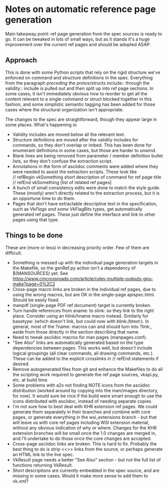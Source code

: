 # Notes on automatic reference page generation

Main takeaway point: ref page generation from the spec sources is ready to
go. It can be tweaked in lots of small ways, but as it stands it's a huge
improvement over the current ref pages and should be adopted ASAP.

## Approach

This is done with some Python scripts that rely on the rigid structure
we've enforced on command and structure definitions in the spec. Everything
from the paragraph *preceding* the protos/structs include:: through the
validity:: include is pulled out and then split up into ref page sections.
In some cases, it isn't immediately obvious how to reorder to get all the
content relevant to a single command or struct blocked together in this
fashion, and some simplistic semantic tagging has been added for those cases
where the structural organization isn't appropriate.

The changes to the spec are straightforward, though they appear large in
some places. What's happening is:

  * Validity includes are moved below all the relevant text.
  * Structure definitions are moved after the validity includes for
    commands, so they don't overlap or imbed. This has been done for
    enumerant definitions in some cases, but those are harder to unwind.
  * Blank lines are being removed from parameter / member definition bullet
    lists, so they don't confuse the extraction script.
  * Annotations in the form of asciidoc comments were added where
    they were needed to assist the extraction scripts. These look
    like
    <br>// refBegin vkSomething short description of command for ref page title
    <br>// refEnd vkSomething [list of related ref pages]
  * A bunch of small consistency edits were done to match the style guide.
    These (mostly) aren't directly related to the extraction process, but it
    is an opportune time to do them.
  * Pages that don't have extractable descriptive text in the specification,
    such as Vk*Flags and some Vk*FlagBits types, get automatically generated
    ref pages. These just define the interface and link to other pages using
    that type.

## Things to be done

These are (more or less) in decreasing priority order. Few of them are
difficult.

  * Something is messed up with the individual page generation targets in
    the Makefile, so the genRef.py action isn't a dependency of
    $(MANSOURCES) yet. See
      https://www.cmcrossroads.com/article/rules-multiple-outputs-gnu-make?page=0%2C2
  * Cross-page macro links are broken in the individual ref pages, due to
    using the wrong macros, but are OK in the single-page apispec.html.
    Should be easily fixed.
  * manpdf (single-page PDF ref document) target is currently broken.
  * Turn handle references from sname: to slink: so they link to the right
    place. Consider using an hlink/hname macro instead. Similarly for
    basetype: (which doesn't link, but could now with blink:/btext:). In
    general, most of the ?name: macros can and should turn into ?link:,
    aside from those directly in the section describing that name.
  * Need to tweak asciidoc macros for man pages (manpages.conf).
  * "See Also" links are automatically generated based on the type
    dependencies between pages. This works well, but doesn't include logical
    groupings (all clear commands, all drawing commands, etc.). These can be
    added to the explicit crosslinks in // refEnd statements if desired.
  * Remove autogenerated files from git and enhance the Makefiles to do all
    the scripting work required to generate the ref page sources, vkapi.py,
    etc. at build time.
  * Some problems with a2x not finding NOTE icons from the asciidoc
    distribution (worked around by copying into the man/images directory,
    for now). It would sure be nice if the build were smart enough to use
    the icons distributed with asciidoc, instead of needing separate copies.
  * I'm not sure how to best deal with KHR extension ref pages. We could
    generate them separately in their branches and combine with core pages,
    or generate everything in the wsi_extensions branch - but that will
    leave us with core ref pages including WSI extension material, without
    any obvious indication of why or where. Changes for the KHR extension
    branches will be small once the 1.0 changes are merged in, and I'll
    undertake to do those once the core changes are accepted.
  * Cross-page asciidoc links are broken. This is hard to fix. Probably the
    best thing to do is strip \<\<\>\> links from the source, or perhaps
    generate an HTML link to the live spec.
  * VkResult page needs a better "See Also" section - but not the full list
    of functions returning VkResult.
  * Short descriptions are currently embedded in the spec source, and are
    missing in some cases. Would it make more sense to add them to vk.xml?
